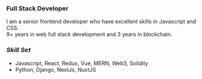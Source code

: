 
### Full Stack Developer
I am a senior frontend developer who have excellent skills in Javascript and CSS.  
9+ years in web full stack development and 3 years in blockchain.

### **_Skill Set_**
- Javascript, React, Redux, Vue, MERN, Web3, Solidity
- Python, Django, NextJs, NuxtJS  
